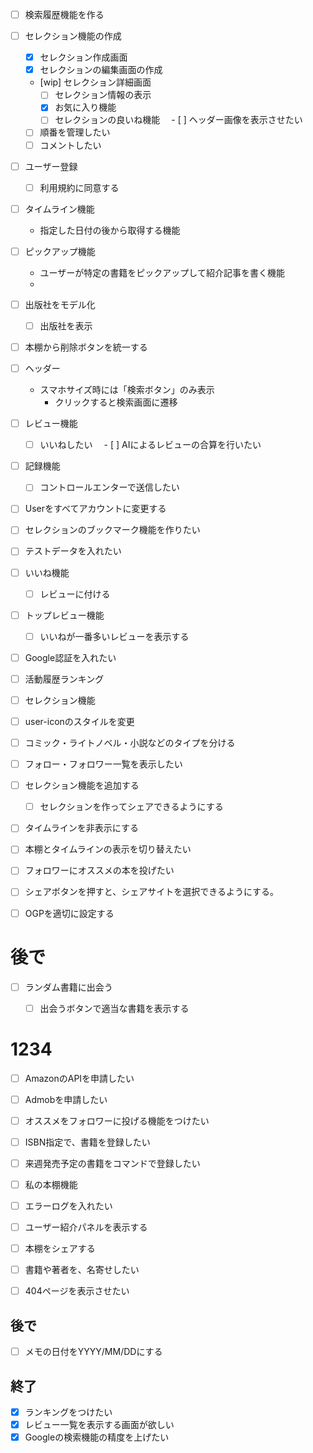 - [ ] 検索履歴機能を作る

- [ ] セレクション機能の作成
  - [x] セレクション作成画面
  - [x] セレクションの編集画面の作成
  - [wip] セレクション詳細画面
    - [ ] セレクション情報の表示
    - [x] お気に入り機能
    - [ ] セレクションの良いね機能
　- [ ] ヘッダー画像を表示させたい
  - [ ] 順番を管理したい
  - [ ] コメントしたい

- [ ] ユーザー登録
  - [ ] 利用規約に同意する

- [ ] タイムライン機能
  - 指定した日付の後から取得する機能

- [ ] ピックアップ機能
  - ユーザーが特定の書籍をピックアップして紹介記事を書く機能
  - 

- [ ] 出版社をモデル化
  - [ ] 出版社を表示


- [ ] 本棚から削除ボタンを統一する


- [ ] ヘッダー
  - スマホサイズ時には「検索ボタン」のみ表示
    - クリックすると検索画面に遷移




- [ ] レビュー機能
  - [ ] いいねしたい
　- [ ] AIによるレビューの合算を行いたい

- [ ] 記録機能
  - [ ] コントロールエンターで送信したい




- [ ] Userをすべてアカウントに変更する

- [ ] セレクションのブックマーク機能を作りたい
- [ ] テストデータを入れたい






- [ ] いいね機能
  - [ ] レビューに付ける

- [ ] トップレビュー機能
  - [ ] いいねが一番多いレビューを表示する

- [ ] Google認証を入れたい
- [ ] 活動履歴ランキング
- [ ] セレクション機能

- [ ] user-iconのスタイルを変更
- [ ] コミック・ライトノベル・小説などのタイプを分ける
- [ ] フォロー・フォロワー一覧を表示したい
- [ ] セレクション機能を追加する
    - [ ] セレクションを作ってシェアできるようにする
- [ ] タイムラインを非表示にする

- [ ] 本棚とタイムラインの表示を切り替えたい

- [ ] フォロワーにオススメの本を投げたい


- [ ] シェアボタンを押すと、シェアサイトを選択できるようにする。

- [ ] OGPを適切に設定する


# 後で

- [ ] ランダム書籍に出会う
  - [ ] 出会うボタンで適当な書籍を表示する



# 1234

- [ ] AmazonのAPIを申請したい
- [ ] Admobを申請したい
- [ ] オススメをフォロワーに投げる機能をつけたい

- [ ] ISBN指定で、書籍を登録したい

- [ ] 来週発売予定の書籍をコマンドで登録したい

- [ ] 私の本棚機能

- [ ] エラーログを入れたい

- [ ] ユーザー紹介パネルを表示する
- [ ] 本棚をシェアする

- [ ] 書籍や著者を、名寄せしたい

- [ ] 404ページを表示させたい


## 後で

- [ ] メモの日付をYYYY/MM/DDにする


## 終了

- [x] ランキングをつけたい
- [x] レビュー一覧を表示する画面が欲しい
- [x] Googleの検索機能の精度を上げたい
